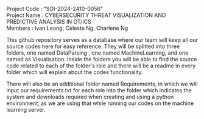 Project Code : "SOI-2024-2410-0056"<br>
Project Name : CYBERSECURITY THREAT VISUALIZATION AND PREDICTIVE ANALYSIS IN OT/ICS <br>
Members : Ivan Leong, Celeste Ng, Charlene Ng

This github repository serves as a database where our team will keep all our source codes here for easy reference.
They will be splitted into three folders, one named DataParsing , one named MachineLearning, and one named as Visualisation.
Inside the folders you will be able to find the source code related to each of the folder's role and there will be a readme
in every folder which will explain about the codes functionality.

There will also be an additional folder named Requirements, in which we will input our requirements.txt for each role
into the folder which indicates the system and downloads required when creating and using a python environment, 
as we are using that while running our codes on the machine learning server.
